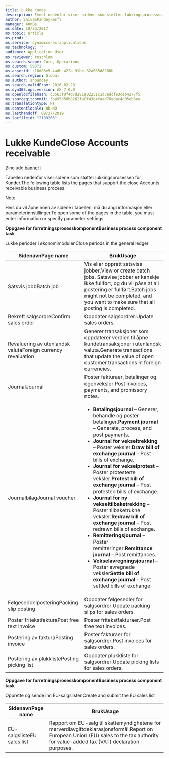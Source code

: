 ```yaml
---
title: Lukke Kunde
description: Emnet nedenfor viser sidene som støtter lukkingsprosessen for Kunder.
author: ShivamPandey-msft
manager: AnnBe
ms.date: 10/26/2017
ms.topic: article
ms.prod: ''
ms.service: dynamics-ax-applications
ms.technology: ''
audience: Application User
ms.reviewer: roschlom
ms.search.scope: Core, Operations
ms.custom: 59372
ms.assetid: c18d83e5-4adb-422a-91be-82a665d8288b
ms.search.region: Global
ms.author: shpandey
ms.search.validFrom: 2016-02-28
ms.dyn365.ops.version: AX 7.0.0
ms.openlocfilehash: c3563f0f4d7d281a02231c1d3edcfe3ceb4277f5
ms.sourcegitcommit: 3ba95d50b8262fa0f43d4faad76adac4d05eb3ea
ms.translationtype: HT
ms.contentlocale: nb-NO
ms.lasthandoff: 09/27/2019
ms.locfileid: "2189206"
---
```

# <a name="close-accounts-receivable"></a><span data-ttu-id="dd5ab-103">Lukke Kunde</span><span class="sxs-lookup"><span data-stu-id="dd5ab-103">Close Accounts receivable</span></span>

[!include [banner](../includes/banner.md)]

<span data-ttu-id="dd5ab-104">Tabellen nedenfor viser sidene som støtter lukkingsprosessen for Kunder.</span><span class="sxs-lookup"><span data-stu-id="dd5ab-104">The following table lists the pages that support the close Accounts receivable business process.</span></span>

> [!NOTE] 
> <span data-ttu-id="dd5ab-105">Hvis du vil åpne noen av sidene i tabellen, må du angi informasjon eller parameterinnstillinger.</span><span class="sxs-lookup"><span data-stu-id="dd5ab-105">To open some of the pages in the table, you must enter information or specify parameter settings.</span></span>

<span data-ttu-id="dd5ab-106">**Oppgave for forretningsprosesskomponent**</span><span class="sxs-lookup"><span data-stu-id="dd5ab-106">**Business process component task**</span></span>                   

<span data-ttu-id="dd5ab-107">Lukke perioder i økonomimodulen</span><span class="sxs-lookup"><span data-stu-id="dd5ab-107">Close periods in the general ledger</span></span>

| <span data-ttu-id="dd5ab-108">Sidenavn</span><span class="sxs-lookup"><span data-stu-id="dd5ab-108">Page name</span></span>                            | <span data-ttu-id="dd5ab-109">Bruk</span><span class="sxs-lookup"><span data-stu-id="dd5ab-109">Usage</span></span>                                                                                      |
|--------------------------------------|--------------------------------------------------------------------------------------------|
|<span data-ttu-id="dd5ab-110">Satsvis jobb</span><span class="sxs-lookup"><span data-stu-id="dd5ab-110">Batch job</span></span>                             | <span data-ttu-id="dd5ab-111">Vis eller opprett satsvise jobber.</span><span class="sxs-lookup"><span data-stu-id="dd5ab-111">View or create batch jobs.</span></span> <span data-ttu-id="dd5ab-112">Satsvise jobber er kanskje ikke fullført, og du vil påse at all postering er fullført.</span><span class="sxs-lookup"><span data-stu-id="dd5ab-112">Batch jobs might not be completed, and you want to make sure that all posting is completed.</span></span>                                                                                                               |
|<span data-ttu-id="dd5ab-113">Bekreft salgsordre</span><span class="sxs-lookup"><span data-stu-id="dd5ab-113">Confirm sales order</span></span>                   | <span data-ttu-id="dd5ab-114">Oppdater salgsordrer.</span><span class="sxs-lookup"><span data-stu-id="dd5ab-114">Update sales orders.</span></span>                                                                       |
|<span data-ttu-id="dd5ab-115">Revaluering av utenlandsk valuta</span><span class="sxs-lookup"><span data-stu-id="dd5ab-115">Foreign currency revaluation</span></span>          | <span data-ttu-id="dd5ab-116">Generer transaksjoner som oppdaterer verdien til åpne kundetransaksjoner i utenlandsk valuta.</span><span class="sxs-lookup"><span data-stu-id="dd5ab-116">Generate transactions that update the value of open customer transactions in foreign currencies.</span></span>                                                                                                                         |
| <span data-ttu-id="dd5ab-117">Journal</span><span class="sxs-lookup"><span data-stu-id="dd5ab-117">Journal</span></span>                              | <span data-ttu-id="dd5ab-118">Poster fakturaer, betalinger og egenveksler.</span><span class="sxs-lookup"><span data-stu-id="dd5ab-118">Post invoices, payments, and promissory notes.</span></span>                                             |
| <span data-ttu-id="dd5ab-119">Journalbilag</span><span class="sxs-lookup"><span data-stu-id="dd5ab-119">Journal voucher</span></span>                      |<ul><li><span data-ttu-id="dd5ab-120">**Betalingsjournal** – Generer, behandle og poster betalinger.</span><span class="sxs-lookup"><span data-stu-id="dd5ab-120">**Payment journal** – Generate, process, and post payments.</span></span></li><li><span data-ttu-id="dd5ab-121">**Journal for vekseltrekking** – Poster veksler.</span><span class="sxs-lookup"><span data-stu-id="dd5ab-121">**Draw bill of exchange journal** – Post bills of exchange.</span></span></li><li><span data-ttu-id="dd5ab-122">**Journal for vekselprotest** – Poster protesterte veksler.</span><span class="sxs-lookup"><span data-stu-id="dd5ab-122">**Protest bill of exchange journal** – Post protested bills of exchange.</span></span></li><li><span data-ttu-id="dd5ab-123">**Journal for ny vekseltilbaketrekking** – Poster tilbaketrukne veksler.</span><span class="sxs-lookup"><span data-stu-id="dd5ab-123">**Redraw bill of exchange journal** – Post redrawn bills of exchange.</span></span></li><li><span data-ttu-id="dd5ab-124">**Remitteringsjournal** – Poster remitteringer.</span><span class="sxs-lookup"><span data-stu-id="dd5ab-124">**Remittance journal** – Post remittances.</span></span></li><li><span data-ttu-id="dd5ab-125">**Vekselavregningsjournal** – Poster avregnede veksler</span><span class="sxs-lookup"><span data-stu-id="dd5ab-125">**Settle bill of exchange journal** – Post settled bills of exchange</span></span></li></ul>                   |
| <span data-ttu-id="dd5ab-126">Følgeseddelpostering</span><span class="sxs-lookup"><span data-stu-id="dd5ab-126">Packing slip posting</span></span>                 | <span data-ttu-id="dd5ab-127">Oppdater følgesedler for salgsordrer.</span><span class="sxs-lookup"><span data-stu-id="dd5ab-127">Update packing slips for sales orders.</span></span>                                                     |
| <span data-ttu-id="dd5ab-128">Poster fritekstfaktura</span><span class="sxs-lookup"><span data-stu-id="dd5ab-128">Post free text invoice</span></span>               | <span data-ttu-id="dd5ab-129">Poster fritekstfakturaer.</span><span class="sxs-lookup"><span data-stu-id="dd5ab-129">Post free text invoices.</span></span>                                                                   |
| <span data-ttu-id="dd5ab-130">Postering av faktura</span><span class="sxs-lookup"><span data-stu-id="dd5ab-130">Posting invoice</span></span>                      | <span data-ttu-id="dd5ab-131">Poster fakturaer for salgsordrer.</span><span class="sxs-lookup"><span data-stu-id="dd5ab-131">Post invoices for sales orders.</span></span>                                                            |
| <span data-ttu-id="dd5ab-132">Postering av plukkliste</span><span class="sxs-lookup"><span data-stu-id="dd5ab-132">Posting picking list</span></span>                 |<span data-ttu-id="dd5ab-133">Oppdater plukkliste for salgsordrer.</span><span class="sxs-lookup"><span data-stu-id="dd5ab-133">Update picking lists for sales orders.</span></span>                                                      |

<span data-ttu-id="dd5ab-134">**Oppgave for forretningsprosesskomponent**</span><span class="sxs-lookup"><span data-stu-id="dd5ab-134">**Business process component task**</span></span>   

<span data-ttu-id="dd5ab-135">Opprette og sende inn EU-salgslisten</span><span class="sxs-lookup"><span data-stu-id="dd5ab-135">Create and submit the EU sales list</span></span>

| <span data-ttu-id="dd5ab-136">Sidenavn</span><span class="sxs-lookup"><span data-stu-id="dd5ab-136">Page name</span></span>                            | <span data-ttu-id="dd5ab-137">Bruk</span><span class="sxs-lookup"><span data-stu-id="dd5ab-137">Usage</span></span>                                                                                      |
|--------------------------------------|--------------------------------------------------------------------------------------------|
|<span data-ttu-id="dd5ab-138">EU-salgsliste</span><span class="sxs-lookup"><span data-stu-id="dd5ab-138">EU sales list</span></span>                         | <span data-ttu-id="dd5ab-139">Rapport om EU-salg til skattemyndighetene for merverdiavgiftdeklarasjonsformål.</span><span class="sxs-lookup"><span data-stu-id="dd5ab-139">Report on European Union (EU) sales to the tax authority for value-added tax (VAT) declaration purposes.</span></span>                                                                                                                           |






